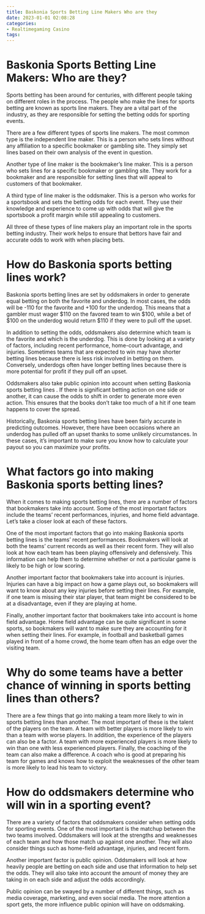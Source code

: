 ```yaml
---
title: Baskonia Sports Betting Line Makers Who are they
date: 2023-01-01 02:08:28
categories:
- Realtimegaming Casino
tags:
---
```



#  Baskonia Sports Betting Line Makers: Who are they?

Sports betting has been around for centuries, with different people taking on different roles in the process. The people who make the lines for sports betting are known as sports line makers. They are a vital part of the industry, as they are responsible for setting the betting odds for sporting events.

There are a few different types of sports line makers. The most common type is the independent line maker. This is a person who sets lines without any affiliation to a specific bookmaker or gambling site. They simply set lines based on their own analysis of the event in question.

Another type of line maker is the bookmaker’s line maker. This is a person who sets lines for a specific bookmaker or gambling site. They work for a bookmaker and are responsible for setting lines that will appeal to customers of that bookmaker.

A third type of line maker is the oddsmaker. This is a person who works for a sportsbook and sets the betting odds for each event. They use their knowledge and experience to come up with odds that will give the sportsbook a profit margin while still appealing to customers.

All three of these types of line makers play an important role in the sports betting industry. Their work helps to ensure that bettors have fair and accurate odds to work with when placing bets.

#  How do Baskonia sports betting lines work?

Baskonia sports betting lines are set by oddsmakers in order to generate equal betting on both the favorite and underdog. In most cases, the odds will be -110 for the favorite and +100 for the underdog. This means that a gambler must wager $110 on the favored team to win $100, while a bet of $100 on the underdog would return $110 if they were to pull off the upset.

In addition to setting the odds, oddsmakers also determine which team is the favorite and which is the underdog. This is done by looking at a variety of factors, including recent performance, home-court advantage, and injuries. Sometimes teams that are expected to win may have shorter betting lines because there is less risk involved in betting on them. Conversely, underdogs often have longer betting lines because there is more potential for profit if they pull off an upset.

Oddsmakers also take public opinion into account when setting Baskonia sports betting lines . If there is significant betting action on one side or another, it can cause the odds to shift in order to generate more even action. This ensures that the books don’t take too much of a hit if one team happens to cover the spread.

Historically, Baskonia sports betting lines have been fairly accurate in predicting outcomes. However, there have been occasions where an underdog has pulled off an upset thanks to some unlikely circumstances. In these cases, it’s important to make sure you know how to calculate your payout so you can maximize your profits.

#  What factors go into making Baskonia sports betting lines?

When it comes to making sports betting lines, there are a number of factors that bookmakers take into account. Some of the most important factors include the teams’ recent performances, injuries, and home field advantage. Let’s take a closer look at each of these factors.

One of the most important factors that go into making Baskonia sports betting lines is the teams’ recent performances. Bookmakers will look at both the teams’ current records as well as their recent form. They will also look at how each team has been playing offensively and defensively. This information can help them to determine whether or not a particular game is likely to be high or low scoring.

Another important factor that bookmakers take into account is injuries. Injuries can have a big impact on how a game plays out, so bookmakers will want to know about any key injuries before setting their lines. For example, if one team is missing their star player, that team might be considered to be at a disadvantage, even if they are playing at home.

Finally, another important factor that bookmakers take into account is home field advantage. Home field advantage can be quite significant in some sports, so bookmakers will want to make sure they are accounting for it when setting their lines. For example, in football and basketball games played in front of a home crowd, the home team often has an edge over the visiting team.

#  Why do some teams have a better chance of winning in sports betting lines than others?

There are a few things that go into making a team more likely to win in sports betting lines than another. The most important of these is the talent of the players on the team. A team with better players is more likely to win than a team with worse players. In addition, the experience of the players can also be a factor. A team with more experienced players is more likely to win than one with less experienced players. Finally, the coaching of the team can also make a difference. A coach who is good at preparing his team for games and knows how to exploit the weaknesses of the other team is more likely to lead his team to victory.

#  How do oddsmakers determine who will win in a sporting event?

There are a variety of factors that oddsmakers consider when setting odds for sporting events. One of the most important is the matchup between the two teams involved. Oddsmakers will look at the strengths and weaknesses of each team and how those match up against one another. They will also consider things such as home-field advantage, injuries, and recent form.

Another important factor is public opinion. Oddsmakers will look at how heavily people are betting on each side and use that information to help set the odds. They will also take into account the amount of money they are taking in on each side and adjust the odds accordingly.

Public opinion can be swayed by a number of different things, such as media coverage, marketing, and even social media. The more attention a sport gets, the more influence public opinion will have on oddsmaking.